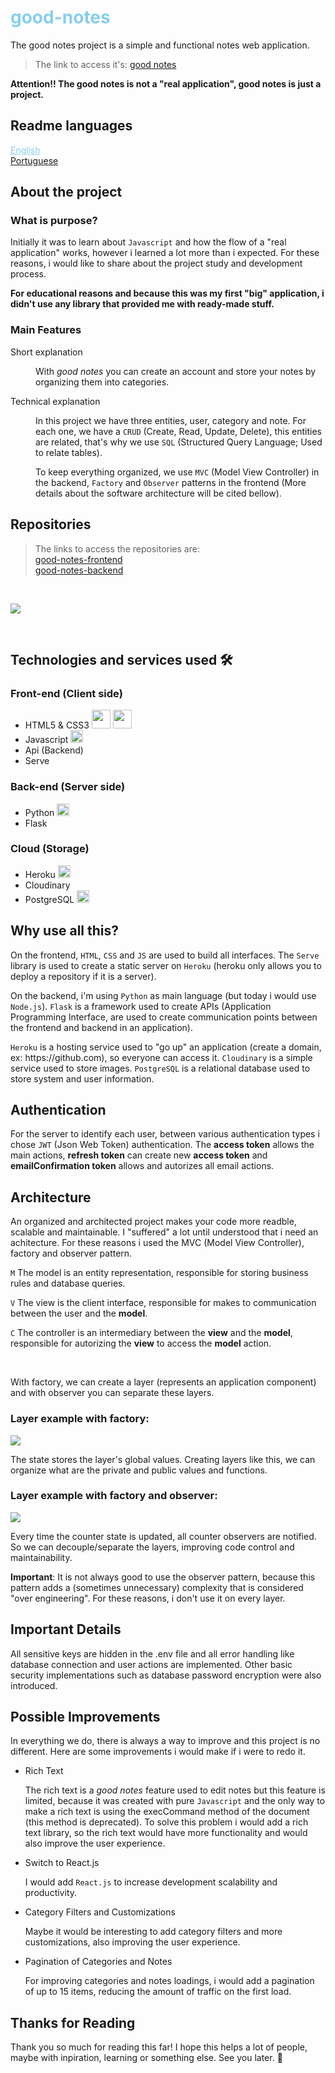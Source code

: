<div>
  <h1 style="color: skyblue;">good-notes</h1>
  <p>
    The good notes project is a simple and functional notes web application.
  </p>
  <blockquote>
    The link to access it's: <a href="https://good-notes-app.herokuapp.com">good notes</a>
  </blockquote>
</div>

<div>
  <strong>Attention!! The good notes is not a "real application", good notes is just a project.</strong>
</div>

<div>
  <h2>Readme languages</h2>
  <div>
    <a href="#" style="cursor: pointer; color: skyblue;">English</a>
  </div>
  <div>
    <a href="#" >Portuguese</a>
  </div>
</div>

<div>
  <div>
    <h2>About the project</h2>
    <h3>What is purpose?</h3>
    <p>
      Initially it was to learn about <code>Javascript</code> and how the flow of a "real application" works, however i learned a lot more than i expected. For these reasons, i would like to share about the project study and development process.
    </p>
    <p>
      <strong>For educational reasons and because this was my first "big" application, i didn't use any library that provided me with ready-made stuff.</strong>
    </p>
    <h3>Main Features</h3>
    <dl>
      <dt>Short explanation</dt>
      <dd>
        <p>
          With <em>good notes</em> you can create an account and store your notes by organizing them into categories.
        </p>
      </dd>
      <dt>Technical explanation</dt>
      <dd>
        <p>
          In this project we have three entities, user, category and note. For each one, we have a <code>CRUD</code> (Create, Read, Update, Delete), this entities are related, that's why we use <code>SQL</code> (Structured Query Language; Used to relate tables).
        </p>
        <p>
          To keep everything organized, we use <code>MVC</code> (Model View Controller) in the backend, <code>Factory</code> and <code>Observer</code> patterns in the frontend (More details about the software architecture will be cited bellow).
        </p>
      </dd>
    </dl>
  </div>
</div>

<div>
  <h2>Repositories</h2>
  <blockquote>
    The links to access the repositories are:
    <div>
      <a href="https://github.com/GustavoRodrigue-s/good-notes-frontend">good-notes-frontend</a>
    </div>
    <div>
      <a href="https://github.com/GustavoRodrigue-s/good-notes-backend">good-notes-backend</a>
    </div>
  </blockquote>
</div>

&nbsp;

<div>
  <img src="https://user-images.githubusercontent.com/81722068/179663448-29abe138-01c8-48fd-bbe9-d1183490db6b.png" />
</div>

&nbsp;

<div>
  <h2>Technologies and services used 🛠️</h2>
  <div>
    <h3>Front-end (Client side)</h3>
    <ul>
      <li style="vertical-align: middleware;">
        HTML5 & CSS3
        <img src="https://cdn.jsdelivr.net/gh/devicons/devicon/icons/html5/html5-original-wordmark.svg" width="30" />
        <img src="https://cdn.jsdelivr.net/gh/devicons/devicon/icons/css3/css3-original-wordmark.svg" width="30" />
      </li>
      <li>
        Javascript
        <img src="https://cdn.jsdelivr.net/gh/devicons/devicon/icons/javascript/javascript-original.svg" width="20" />
      </li>
      <li>Api (Backend)</li>
      <li>Serve</li>
    </ul>
    <h3>Back-end (Server side)</h3>
    <ul>
      <li>
        Python
        <img src="https://cdn.jsdelivr.net/gh/devicons/devicon/icons/python/python-original.svg" width="20" />
      </li>
      <li>Flask</li>
    </ul>
    <h3>Cloud (Storage)</h3>
    <ul>
      <li>
        Heroku
        <img src="https://cdn.jsdelivr.net/gh/devicons/devicon/icons/heroku/heroku-plain.svg" width="20" />
      </li>
      <li>Cloudinary</li>
       <li>
        PostgreSQL
        <img src="https://cdn.jsdelivr.net/gh/devicons/devicon/icons/postgresql/postgresql-original.svg" width="20" />
      </li>
    </ul>
  </div>
</div>

<div>
  <h2>Why use all this?</h2>
  <div>
    <p>
      On the frontend, <code>HTML</code>, <code>CSS</code> and <code>JS</code> are used to build all interfaces. The <code>Serve</code> library is used to create a static server on <code>Heroku</code> (heroku only allows you to deploy a repository if it is a server).
    </p>
    <p>
      On the backend, i'm using <code>Python</code> as main language (but today i would use <code>Node.js</code>). <code>Flask</code> is a framework used to create APIs (Application Programming Interface, are used to create communication points between the frontend and backend in an application).
    </p>
    <p>
      <code>Heroku</code> is a hosting service used to "go up" an application (create a domain, ex: https://github.com), so everyone can access it. <code>Cloudinary</code> is a simple service used to store images. <code>PostgreSQL</code> is a relational database used to store system and user information.
    </p>
  </div>
</div>

<div>
  <h2>Authentication</h2>
  <p>
    For the server to identify each user, between various authentication types i chose <code>JWT</code> (Json Web Token) authentication. The <strong>access token</strong> allows the main actions, <strong>refresh token</strong> can create new <strong>access token</strong> and <strong>emailConfirmation token</strong> allows and autorizes all email actions.
  </p>
</div>

<div>
  <h2>Architecture</h2>
  <p>
    An organized and architected project makes your code more readble, scalable and maintainable. I "suffered" a lot until understood that i need an achitecture. For these reasons i used the MVC (Model View Controller), factory and observer pattern. 
  </p>
  <p>
    <code>M</code> The model is an entity representation, responsible for storing business rules and database queries.
  </p>
  <p>
    <code>V</code> The view is the client interface, responsible for makes to communication between the user and the <strong>model</strong>.
  </p>
  <p>
    <code>C</code> The controller is an intermediary between the <strong>view</strong> and the <strong>model</strong>, responsible for autorizing the <strong>view</strong> to access the <strong>model</strong> action.
  </p>
  
  &nbsp;
  
  <p>With factory, we can create a layer (represents an application component) and with observer you can separate these layers.</p>
  
  <h3>Layer example with factory:</h3>
  
  <img src="https://user-images.githubusercontent.com/81722068/180630295-399d2183-0538-42bf-a178-bd05d1b6f1d7.png" />

  <p>The state stores the layer's global values. Creating layers like this, we can organize what are the private and public values and functions.</p>

  <h3>Layer example with factory and observer:</h3>

  <img src="https://user-images.githubusercontent.com/81722068/180630756-8b6450f9-5060-4b36-ab22-b8979272cab3.png" />

  <p>Every time the counter state is updated, all counter observers are notified. So we can decouple/separate the layers, improving code control and maintainability.</p>

  <p><strong>Important</strong>: It is not always good to use the observer pattern, because this pattern adds a (sometimes unnecessary) complexity that is considered "over engineering". For these reasons, i don't use it on every layer.</p>
</div>

<div>
  <h2>Important Details</h2>
  <p>
    All sensitive keys are hidden in the .env file and all error handling like database connection and user actions are implemented. Other basic security implementations such as database password encryption were also introduced.
  </p>
</div>


<div>
  <h2>Possible Improvements</h2>
  <p>
    In everything we do, there is always a way to improve and this project is no different. Here are some improvements i would make if i were to redo it.
  </p>
  <ul>
    <li>
      <div>
        <span>Rich Text</span>
        <p>
          The rich text is a <em>good notes</em> feature used to edit notes but this feature is limited, because it was created with pure <code>Javascript</code> and the only way to make a rich text is using the execCommand method of the document (this method is deprecated). To solve this problem i would add a rich text library, so the rich text would have more functionality and would also improve the user experience.
        </p>
      </div>
    </li>
    <li>
      <div>
        <span>Switch to React.js</span>
        <p>
          I would add <code>React.js</code> to increase development scalability and productivity.
        </p>
      </div>
    </li>
    <li>
      <div>
        <span>Category Filters and Customizations</span>
        <p>
          Maybe it would be interesting to add category filters and more customizations, also improving the user experience.
        </p>
      </div>
    </li>
    <li>
      <div>
        <span>Pagination of Categories and Notes</span>
        <p>
          For improving categories and notes loadings, i would add a pagination of up to 15 items, reducing the amount of traffic on the first load. 
        </p>
      </div>
    </li>
  </ul>
</div>

<div>
  <h2>Thanks for Reading</h2>
  <p>
    Thank you so much for reading this far! I hope this helps a lot of people, maybe with inpiration, learning or something else. See you later. 👋
  </p>
</div>

